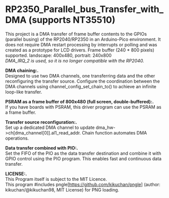 # RP2350_Parallel_bus_Transfer_with_DMA (supports NT35510)
This project is a DMA transfer of frame buffer contents to the GPIOs (parallel busing) of the RP2040/RP2350 in an Arduino-Pico environment. It does not require DMA restart processing by interrupts or polling and was created as a prototype for LCD drivers.
Frame buffer (240 * 800 pixels) supported.
 landscape: 400x480, portrait: 240x800  
*DMA_IRQ_2 is used, so it is no longer compatible with the RP2040.*

**DMA chaining:.**  
        Designed to use two DMA channels, one transferring data and the other reconfiguring the transfer source.
        Configure the coordination between the DMA channels using channel_config_set_chain_to() to achieve an infinite loop-like transfer.

**PSRAM as a frame buffer of 800x480 (full screen, double-buffered):.**  
        If you have boards with PSRAM, this driver program can use the PSRAM as a frame buffer.

**Transfer source reconfiguration:.**  
        Set up a dedicated DMA channel to update dma_hw->ch[dma_channel[0]].al1_read_addr.
        Chain function automates DMA operations.

**Data transfer combined with PIO:.**  
        Set the FIFO of the PIO as the data transfer destination and combine it with GPIO control using the PIO program.
        This enables fast and continuous data transfer.

**LICENSE:.**  
This Program itself is subject to the MIT Licence.  
This program #includes pngle[https://github.com/kikuchan/pngle] (author: kikuchan/@kikuchan98, MIT License) for PNG loading.
